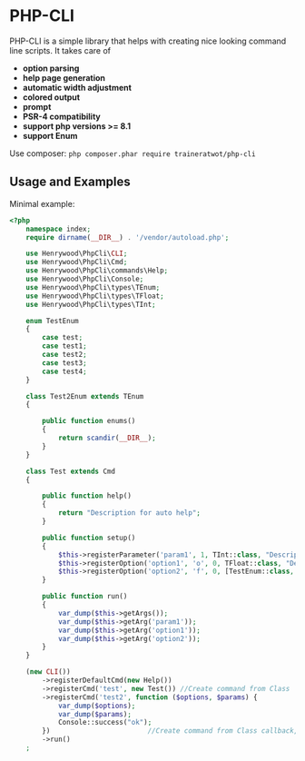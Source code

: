 # PHP-CLI

PHP-CLI is a simple library that helps with creating nice looking command line scripts.
It takes care of

- **option parsing**
- **help page generation**
- **automatic width adjustment**
- **colored output**
- **prompt**
- **PSR-4 compatibility**
- **support php versions >= 8.1**
- **support Enum**

Use composer:
```php composer.phar require traineratwot/php-cli```

## Usage and Examples

Minimal example:

```php
<?php
	namespace index;
	require dirname(__DIR__) . '/vendor/autoload.php';

	use Henrywood\PhpCli\CLI;
	use Henrywood\PhpCli\Cmd;
	use Henrywood\PhpCli\commands\Help;
	use Henrywood\PhpCli\Console;
	use Henrywood\PhpCli\types\TEnum;
	use Henrywood\PhpCli\types\TFloat;
	use Henrywood\PhpCli\types\TInt;

	enum TestEnum
	{
		case test;
		case test1;
		case test2;
		case test3;
		case test4;
	}

	class Test2Enum extends TEnum
	{

		public function enums()
		{
			return scandir(__DIR__);
		}
	}

	class Test extends Cmd
	{

		public function help()
		{
			return "Description for auto help";
		}

		public function setup()
		{
			$this->registerParameter('param1', 1, TInt::class, "Description for param1");                            // value after action
			$this->registerOption('option1', 'o', 0, TFloat::class, "Description for option1");                      //--option1=value,--option1 value,-o=value,-o value
			$this->registerOption('option2', 'f', 0, [TestEnum::class, Test2Enum::class], "Description for option1");//--option1=value,--option1 value,-o=value,-o value
		}

		public function run()
		{
			var_dump($this->getArgs());
			var_dump($this->getArg('param1'));
			var_dump($this->getArg('option1'));
			var_dump($this->getArg('option2'));
		}
	}

	(new CLI())
		->registerDefaultCmd(new Help()) 
		->registerCmd('test', new Test()) //Create command from Class
		->registerCmd('test2', function ($options, $params) {
			var_dump($options);
			var_dump($params);
			Console::success("ok");
		})                        //Create command from Class callback, not support Auto Help
		->run()
	;
```
